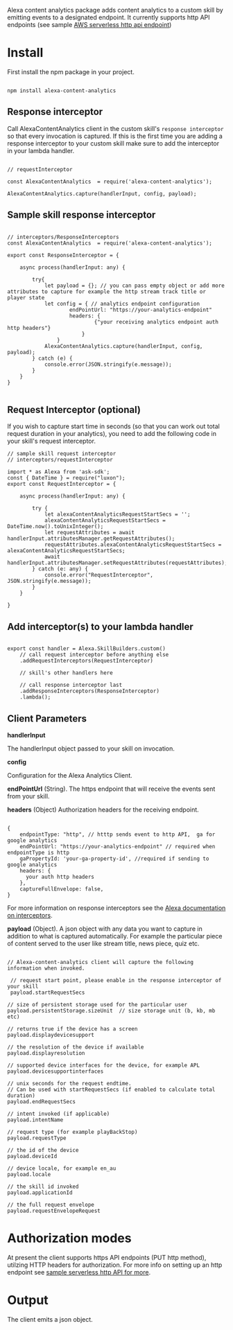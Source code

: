 
Alexa content analytics package adds content analytics to a custom skill by emitting events to a designated endpoint. It currently supports  http API endpoints (see sample [AWS serverless http api endpoint](https://github.com/perima/http-api-analytics-ingest))

# Install 

First install the npm package in your project.

``` 

npm install alexa-content-analytics 

```

## Response interceptor 

Call AlexaContentAnalytics client in the custom skill's ``` response interceptor ``` so that every invocation is captured. If this is the first time you are adding a response interceptor to your custom skill make sure to add the interceptor in your lambda handler.

```

// requestInterceptor

const AlexaContentAnalytics  = require('alexa-content-analytics');

AlexaContentAnalytics.capture(handlerInput, config, payload);

```

## Sample skill response interceptor

```

// interceptors/ResponseInterceptors
const AlexaContentAnalytics  = require('alexa-content-analytics');

export const ResponseInterceptor = {

    async process(handlerInput: any) {

        try{
            let payload = {}; // you can pass empty object or add more attributes to capture for example the http stream track title or player state
            let config = { // analytics endpoint configuration
                    endPointUrl: "https://your-analytics-endpoint"
                    headers: {
                            {"your receiving analytics endpoint auth http headers"}
                        }
                }
            AlexaContentAnalytics.capture(handlerInput, config, payload);
        } catch (e) {
            console.error(JSON.stringify(e.message));
        }
    }
}


```


## Request Interceptor (optional)

If you wish to capture start time in seconds (so that you can work out total request duration in your analytics), you need to add the following code in your skill's request interceptor. 

```
// sample skill request interceptor
// interceptors/requestInterceptor

import * as Alexa from 'ask-sdk';
const { DateTime } = require("luxon");
export const RequestInterceptor = {

    async process(handlerInput: any) {
       
        try {
            let alexaContentAnalyticsRequestStartSecs = '';
            alexaContentAnalyticsRequestStartSecs = DateTime.now().toUnixInteger();
            let requestAttributes = await handlerInput.attributesManager.getRequestAttributes();
            requestAttributes.alexaContentAnalyticsRequestStartSecs = alexaContentAnalyticsRequestStartSecs;
            await handlerInput.attributesManager.setRequestAttributes(requestAttributes);
        } catch (e: any) {
            console.error("RequestInterceptor", JSON.stringify(e.message));
        }
    }

}

```

## Add interceptor(s) to your lambda handler

```

export const handler = Alexa.SkillBuilders.custom()
    // call request interceptor before anything else 
    .addRequestInterceptors(RequestInterceptor) 

    // skill's other handlers here

    // call response interceptor last
    .addResponseInterceptors(ResponseInterceptor) 
    .lambda();

```

## Client Parameters
**handlerInput** 

The handlerInput object passed to your skill on invocation.

**config**

Configuration for the Alexa Analytics Client. 

**endPointUrl** (String). The https endpoint that will receive the events sent from your skill. 

 **headers** (Object) Authorization headers for the receiving endpoint.

```

{
    endpointType: "http", // htttp sends event to http API,  ga for google analytics
    endPointUrl: "https://your-analytics-endpoint" // required when endpointType is http 
    gaPropertyId: 'your-ga-property-id', //required if sending to google analytics
    headers: {
      your auth http headers
    },
    captureFullEnvelope: false,
}

```

For more information on response interceptors see the  [Alexa documentation on interceptors](https://developer.amazon.com/en-US/docs/alexa/alexa-skills-kit-sdk-for-nodejs/handle-requests.html#request-and-response-interceptors).

 **payload** (Object). A json object with any data you want to capture in addition to what is captured automatically. For example the particular piece of content served to the user like stream title, news piece, quiz etc.



```

// Alexa-content-analytics client will capture the following information when invoked.

 // request start point, please enable in the response interceptor of your skill
 payload.startRequestSecs

// size of persistent storage used for the particular user
payload.persistentStorage.sizeUnit  // size storage unit (b, kb, mb etc)
  
// returns true if the device has a screen 
payload.displaydevicesupport 

// the resolution of the device if available 
payload.displayresolution 

// supported device interfaces for the device, for example APL
payload.devicesupportinterfaces

// unix seconds for the request endtime. 
// Can be used with startRequestSecs (if enabled to calculate total duration)
payload.endRequestSecs 

// intent invoked (if applicable)
payload.intentName 

// request type (for example playBackStop)
payload.requestType 

// the id of the device
payload.deviceId  

// device locale, for example en_au
payload.locale  

// the skill id invoked
payload.applicationId  

// the full request envelope 
payload.requestEnvelopeRequest 

```

# Authorization modes 

At present the client supports https API endpoints (PUT http method), utilzing HTTP headers for authorization. For more info on setting up an http endpoint see [sample serverless http API for more](https://github.com/perima/http-api-analytics-ingest).

# Output 

The client emits a json object.